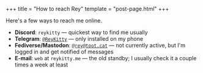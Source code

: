 +++
title = "How to reach Rey"
template = "post-page.html"
+++

Here's a few ways to reach me online.

* **Discord**: `reykitty`
	— quickest way to find me usually
* **Telegram**: [`@ReyKitty`](https://t.me/ReyKitty)
	— only installed on my phone
* **Fediverse/Mastodon**: [`@rey@toot.cat`](https://toot.cat/@rey)
	— not currently active, but I'm logged in and get notified of messages
* **E-mail**: `web` at `reykitty.me`
	— the old standby; I usually check it a couple times a week at least
